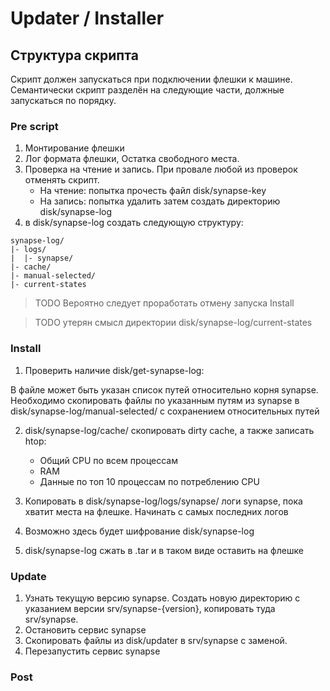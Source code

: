 # Updater / Installer

## Структура скрипта

Скрипт должен запускаться при подключении флешки к машине. Семантически скрипт разделён на следующие части, должные запускаться по порядку.

### Pre script
1. Монтирование флешки
2. Лог формата флешки, Остатка свободного места.
3. Проверка на чтение и запись. При провале любой из проверок отменять скрипт.
	- На чтение: попытка прочесть файл disk/synapse-key
	- На запись: попытка удалить затем создать директорию disk/synapse-log
4. в disk/synapse-log создать следующую структуру:
```
synapse-log/
|- logs/
|  |- synapse/
|- cache/
|- manual-selected/
|- current-states
```

>TODO Вероятно следует проработать отмену запуска Install

>TODO утерян смысл директории disk/synapse-log/current-states

### Install
1. Проверить наличие disk/get-synapse-log:

В файле может быть указан список путей относительно корня synapse. Необходимо скопировать файлы по указанным путям из synapse в disk/synapse-log/manual-selected/ с сохранением относительных путей

2. disk/synapse-log/cache/ скопировать dirty cache, а также записать htop:
	- Общий CPU по всем процессам
	- RAM
	- Данные по топ 10 процессам по потреблению CPU

3. Копировать в disk/synapse-log/logs/synapse/ логи synapse, пока хватит места на флешке. Начинать с самых последних логов

4. Возможно здесь будет шифрование disk/synapse-log

5. disk/synapse-log сжать в .tar и в таком виде оставить на флешке

### Update
1. Узнать текущую версию synapse. Создать новую директорию с указанием версии srv/synapse-{version}, копировать туда srv/synapse.
2. Остановить сервис synapse
3. Скопировать файлы из disk/updater в srv/synapse c заменой.
4. Перезапустить сервис synapse

### Post
